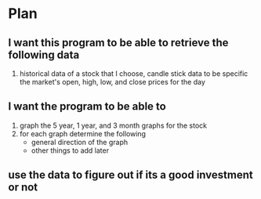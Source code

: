 # Plan

## I want this program to be able to retrieve the following data
1. historical data of a stock that I choose, candle stick data to be specific  
    the market's open, high, low, and close prices for the day

## I want the program to be able to 
1. graph the 5 year, 1 year, and 3 month graphs for the stock
2. for each graph determine the following
    - general direction of the graph
    - other things to add later

## use the data to figure out if its a good investment or not
